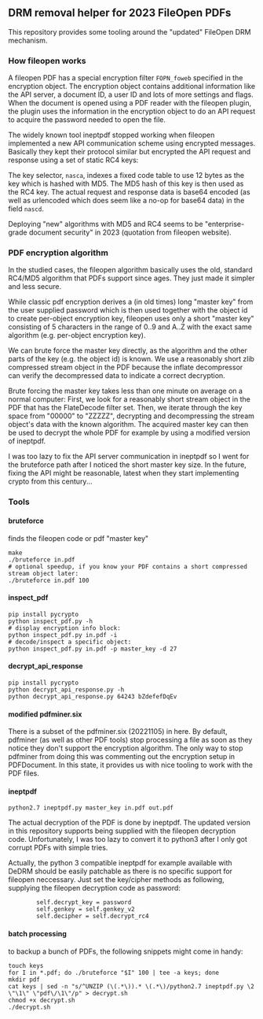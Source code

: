 ## DRM removal helper for 2023 FileOpen PDFs
This repository provides some tooling around the "updated" FileOpen DRM mechanism.

### How fileopen works
A fileopen PDF has a special encryption filter `FOPN_foweb` specified in the encryption object.
The encryption object contains additional information like the API server, a document ID, a user ID and lots of more settings and flags.
When the document is opened using a PDF reader with the fileopen plugin, the plugin uses the information in the encryption object to
do an API request to acquire the password needed to open the file.

The widely known tool ineptpdf stopped working when fileopen implemented a new API communication scheme using encrypted messages.
Basically they kept their protocol similar but encrypted the API request and response using a set of static RC4 keys:

The key selector, `nasca`, indexes a fixed code table to use 12 bytes as the key which is hashed with MD5.
The MD5 hash of this key is then used as the RC4 key.
The actual request and response data is base64 encoded (as well as urlencoded which does seem like a no-op for base64 data) in the field `nascd`.

Deploying "new" algorithms with MD5 and RC4 seems to be "enterprise-grade document security" in 2023 (quotation from fileopen website).

### PDF encryption algorithm
In the studied cases, the fileopen algorithm basically uses the old, standard RC4/MD5 algorithm that PDFs support since ages.
They just made it simpler and less secure.

While classic pdf encryption derives a (in old times) long "master key" from the user supplied password which is then used together with the object id to create per-object
encryption key, fileopen uses only a short "master key" consisting of 5 characters in the range of 0..9 and A..Z with the exact same algorithm (e.g. per-object encryption key).

We can brute force the master key directly, as the algorithm and the other parts of the key (e.g. the object id) is known.
We use a reasonably short zlib compressed stream object in the PDF because the inflate decompressor can verify the decompressed data to indicate a correct decryption.

Brute forcing the master key takes less than one minute on average on a normal computer:
First, we look for a reasonably short stream object in the PDF that has the FlateDecode filter set.
Then, we iterate through the key space from "00000" to "ZZZZZ", decrypting and decompressing the stream object's data with the known algorithm.
The acquired master key can then be used to decrypt the whole PDF for example by using a modified version of ineptpdf.

I was too lazy to fix the API server communication in ineptpdf so I went for the bruteforce path after I noticed the short master key size.
In the future, fixing the API might be reasonable, latest when they start implementing crypto from this century...

### Tools 

#### bruteforce

finds the fileopen code or pdf "master key"

```
make
./bruteforce in.pdf
# optional speedup, if you know your PDF contains a short compressed stream object later:
./bruteforce in.pdf 100
```

#### inspect_pdf

```
pip install pycrypto
python inspect_pdf.py -h
# display encryption info block:
python inspect_pdf.py in.pdf -i
# decode/inspect a specific object:
python inspect_pdf.py in.pdf -p master_key -d 27
```

#### decrypt_api_response

```
pip install pycrypto
python decrypt_api_response.py -h
python decrypt_api_response.py 64243 bZdefefDqEv
```

#### modified pdfminer.six

There is a subset of the pdfminer.six (20221105) in here.
By default, pdfminer (as well as other PDF tools) stop processing a file as soon as they notice they don't support the encryption algorithm.
The only way to stop pdfminer from doing this was commenting out the encryption setup in PDFDocument.
In this state, it provides us with nice tooling to work with the PDF files.

#### ineptpdf

`python2.7 ineptpdf.py master_key in.pdf out.pdf`

The actual decryption of the PDF is done by ineptpdf. The updated version in this repository supports being supplied with the fileopen decryption code.
Unfortunately, I was too lazy to convert it to python3 after I only got corrupt PDFs with simple tries.

Actually, the python 3 compatible ineptpdf for example available with DeDRM should be easily patchable as there is no specific support for fileopen neccessary.
Just set the key/cipher methods as following, supplying the fileopen decryption code as password:

```
        self.decrypt_key = password
        self.genkey = self.genkey_v2
        self.decipher = self.decrypt_rc4
```

#### batch processing

to backup a bunch of PDFs, the following snippets might come in handy:

```
touch keys
for I in *.pdf; do ./bruteforce "$I" 100 | tee -a keys; done
mkdir pdf
cat keys | sed -n "s/^UNZIP (\(.*\)).* \(.*\)/python2.7 ineptpdf.py \2 \"\1\" \"pdf\/\1\"/p" > decrypt.sh
chmod +x decrypt.sh
./decrypt.sh
```
